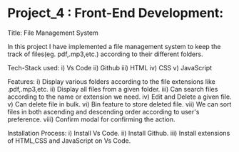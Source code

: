 # Project_4 : Front-End Development:
Title: 
File Management System

In this project I have implemented a file management system to keep the track of files(eg. pdf,.mp3,etc.) according to their different folders.

Tech-Stack used: 
i) Vs Code
ii) Github
iii) HTML
iv) CSS
v) JavaScript

Features: 
i) Display various folders according to the file extensions like .pdf,.mp3,etc.
ii) Display all files from a given folder.
iii) Can search files according to the name or extension we need.
iv) Edit and Delete a given file.
v) Can delete file in bulk.
vi) Bin feature to store deleted file.
vii) We can sort files in both ascending and descending order according to user's preference.
viii) Confirm modal for confirming the action.

Installation Process:
i) Install Vs Code.
ii) Install Github.
iii) Install extensions of HTML,CSS and JavaScript on Vs Code.

